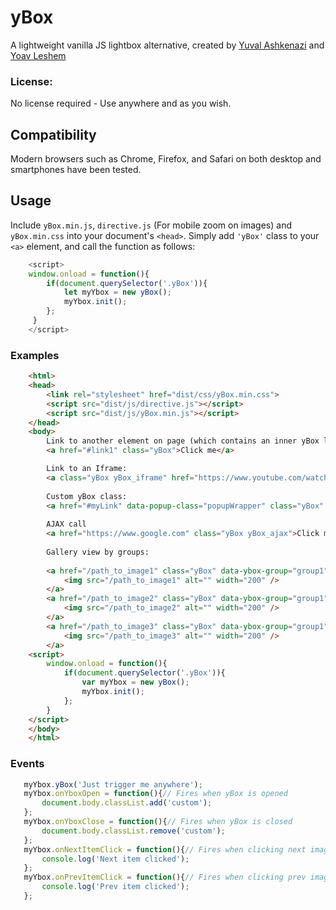 # yBox
A lightweight vanilla JS lightbox alternative, created by [Yuval Ashkenazi](https://github.com/yuval123123) and [Yoav Leshem](https://github.com/Leshemiko) 
### License: 
No license required - Use anywhere and as you wish.
## Compatibility
Modern browsers such as Chrome, Firefox, and Safari on both desktop and smartphones have been tested.
## Usage
Include `yBox.min.js`, `directive.js` (For mobile zoom on images) and `yBox.min.css` into your document's `<head>`.
Simply add `'yBox'` class to your `<a>` element,
and call the function as follows:
```javascript
    <script>
    window.onload = function(){
        if(document.querySelector('.yBox')){
            let myYbox = new yBox();
            myYbox.init();
        };
     }
    </script>
```
### Examples
```html 
    <html>
    <head>
        <link rel="stylesheet" href="dist/css/yBox.min.css">
        <script src="dist/js/directive.js"></script>
        <script src="dist/js/yBox.min.js"></script>
    </head>
    <body>
        Link to another element on page (which contains an inner yBox link):
        <a href="#link1" class="yBox">Click me</a> 

        Link to an Iframe:
        <a class="yBox yBox_iframe" href="https://www.youtube.com/watch?v=eEMpCcLm6NI&list=RDeEMpCcLm6NI&start_radio=1"></a>
        
        Custom yBox class:
        <a href="#myLink" data-popup-class="popupWrapper" class="yBox" >Click me</a>
        
        AJAX call 
        <a href="https://www.google.com" class="yBox yBox_ajax">Click me</a>
        
        Gallery view by groups: 
        
        <a href="/path_to_image1" class="yBox" data-ybox-group="group1">
            <img src="/path_to_image1" alt="" width="200" />
        </a>
        <a href="/path_to_image2" class="yBox" data-ybox-group="group1">
            <img src="/path_to_image2" alt="" width="200" />
        </a>
        <a href="/path_to_image3" class="yBox" data-ybox-group="group1">
            <img src="/path_to_image3" alt="" width="200" />
        </a>
    <script>
        window.onload = function(){
            if(document.querySelector('.yBox')){
                var myYbox = new yBox();
                myYbox.init();
            };
        }
    </script>
    </body>
    </html>
```

### Events

 ```javascript
    myYbox.yBox('Just trigger me anywhere');
    myYbox.onYboxOpen = function(){// Fires when yBox is opened
        document.body.classList.add('custom');
    };
    myYbox.onYboxClose = function(){// Fires when yBox is closed
        document.body.classList.remove('custom');
    };
    myYbox.onNextItemClick = function(){// Fires when clicking next image button on a group gallery
        console.log('Next item clicked');
    };
    myYbox.onPrevItemClick = function(){// Fires when clicking prev image button on a group gallery
        console.log('Prev item clicked');
    };
 ```
